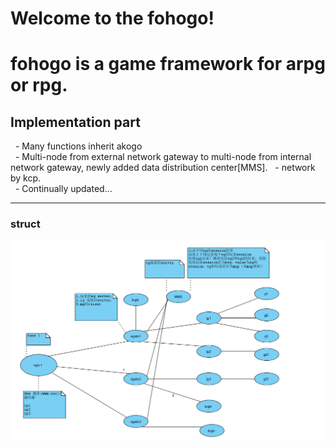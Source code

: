 # Welcome to the fohogo!  
# fohogo is a game framework for arpg or rpg.

## Implementation part  
  - Many functions inherit akogo  
  - Multi-node from external network gateway to multi-node from internal network gateway, newly added data distribution center[MMS].
  - network by kcp.    
  - Continually updated...   
***

### struct 
![](https://github.com/Peakchen/fohogo/blob/master/src/struct/fohogoStruct.png)




